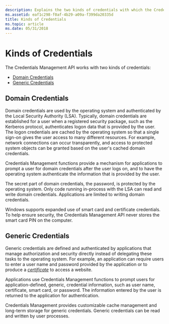 ```yaml
---
description: Explains the two kinds of credentials with which the Credentials Management API works.
ms.assetid: eaf1c298-f0af-4b29-a09a-f399da20335d
title: Kinds of Credentials
ms.topic: article
ms.date: 05/31/2018
---
```


# Kinds of Credentials

The Credentials Management API works with two kinds of credentials:

-   [Domain Credentials](#domain-credentials)
-   [Generic Credentials](#generic-credentials)

## Domain Credentials

Domain credentials are used by the operating system and authenticated by the Local Security Authority (LSA). Typically, domain credentials are established for a user when a registered security package, such as the Kerberos protocol, authenticates logon data that is provided by the user. The logon credentials are cached by the operating system so that a single sign-on gives the user access to many different resources. For example, network connections can occur transparently, and access to protected system objects can be granted based on the user's cached domain credentials.

Credentials Management functions provide a mechanism for applications to prompt a user for domain credentials after the user logs on, and to have the operating system authenticate the information that is provided by the user.

The secret part of domain credentials, the password, is protected by the operating system. Only code running in-process with the LSA can read and write domain credentials. Applications are limited to writing domain credentials.

Windows supports expanded use of smart card and certificate credentials. To help ensure security, the Credentials Management API never stores the smart card PIN on the computer.

## Generic Credentials

Generic credentials are defined and authenticated by applications that manage authorization and security directly instead of delegating these tasks to the operating system. For example, an application can require users to enter a user name and password provided by the application or to produce a [*certificate*](../secgloss/c-gly.md) to access a website.

Applications use Credentials Management functions to prompt users for application-defined, generic, credential information, such as user name, certificate, smart card, or password. The information entered by the user is returned to the application for authentication.

Credentials Management provides customizable cache management and long-term storage for generic credentials. Generic credentials can be read and written by user processes.

 

 
